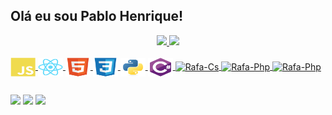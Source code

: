 
## Olá eu sou Pablo Henrique!
<div align="center">
  <a href="https://github.com/yarion1">
  <img height="180em" src="https://github-readme-stats.vercel.app/api?username=yarion1&show_icons=true&theme=dracula&include_all_commits=true&count_private=true"/>
  <img height="180em" src="https://github-readme-stats.vercel.app/api/top-langs/?username=yarion1&layout=compact&langs_count=7&theme=dracula"/>
</div>
<div style="display: inline_block"><br>
  <img align="center" alt="Rafa-Js" height="30" width="40" src="https://raw.githubusercontent.com/devicons/devicon/master/icons/javascript/javascript-plain.svg">
  <img align="center" alt="Rafa-React" height="30" width="40" src="https://raw.githubusercontent.com/devicons/devicon/master/icons/react/react-original.svg">
  <img align="center" alt="Rafa-HTML" height="30" width="40" src="https://raw.githubusercontent.com/devicons/devicon/master/icons/html5/html5-original.svg">
  <img align="center" alt="Rafa-CSS" height="30" width="40" src="https://raw.githubusercontent.com/devicons/devicon/master/icons/css3/css3-original.svg">
  <img align="center" alt="Rafa-Python" height="30" width="40" src="https://raw.githubusercontent.com/devicons/devicon/master/icons/python/python-original.svg">
  <img align="center" alt="Rafa-Csharp" height="30" width="40" src="https://raw.githubusercontent.com/devicons/devicon/master/icons/csharp/csharp-original.svg">
  <img align="center" alt="Rafa-Cs" height="30" width="40" src="https://cdn.jsdelivr.net/gh/devicons/devicon/icons/nodejs/nodejs-original.svg">
  <img align="center" alt="Rafa-Php" height="30" width="40" src="https://cdn.jsdelivr.net/gh/devicons/devicon/icons/php/php-original.svg">
  <img align="center" alt="Rafa-Php" height="30" width="40" src="https://cdn.jsdelivr.net/gh/devicons/devicon/icons/flask/flask-original-wordmark.svg">
 
</div>
  
  ##
 
<div> 
 
  <a href="https://www.instagram.com/io.henrique/" target="_blank"><img src="https://img.shields.io/badge/-Instagram-%23E4405F?style=for-the-badge&logo=instagram&logoColor=white" target="_blank"></a>
  <a href = "mailto:pablohenriquedeveloper@gmail.com"><img src="https://img.shields.io/badge/-Gmail-%23333?style=for-the-badge&logo=gmail&logoColor=white" target="_blank"></a>
  <a href="https://www.linkedin.com/in/pablo-henrique-silva-3aa615200/" target="_blank"><img src="https://img.shields.io/badge/-LinkedIn-%230077B5?style=for-the-badge&logo=linkedin&logoColor=white" target="_blank"></a> 
 
  
 
</div>
